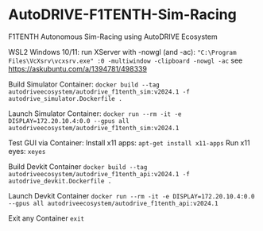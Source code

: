 # AutoDRIVE-F1TENTH-Sim-Racing
F1TENTH Autonomous Sim-Racing using AutoDRIVE Ecosystem

WSL2 Windows 10/11: run XServer with -nowgl (and -ac):
`"C:\Program Files\VcXsrv\vcxsrv.exe" :0 -multiwindow -clipboard -nowgl -ac`
see https://askubuntu.com/a/1394781/498339

Build Simulator Container:
`docker build --tag autodriveecosystem/autodrive_f1tenth_sim:v2024.1 -f autodrive_simulator.Dockerfile .`

Launch Simulator Container:
`docker run --rm -it -e DISPLAY=172.20.10.4:0.0 --gpus all autodriveecosystem/autodrive_f1tenth_sim:v2024.1`

Test GUI via Container:
Install x11 apps: `apt-get install x11-apps`
Run x11 eyes: `xeyes`

Build Devkit Container
`docker build --tag autodriveecosystem/autodrive_f1tenth_api:v2024.1 -f autodrive_devkit.Dockerfile .`

Launch Devkit Container
`docker run --rm -it -e DISPLAY=172.20.10.4:0.0 --gpus all autodriveecosystem/autodrive_f1tenth_api:v2024.1`

Exit any Container
`exit`
